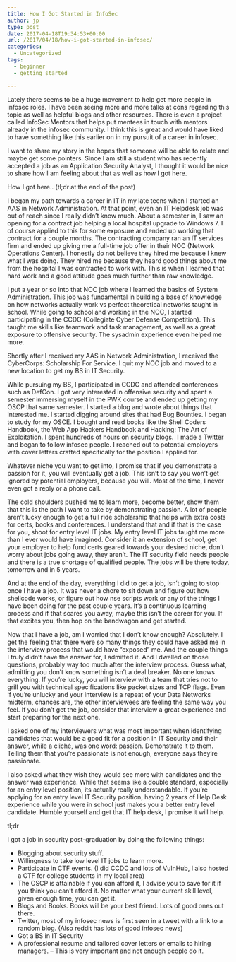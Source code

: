 ```yaml
---
title: How I Got Started in InfoSec
author: jp
type: post
date: 2017-04-18T19:34:53+00:00
url: /2017/04/18/how-i-got-started-in-infosec/
categories:
  - Uncategorized
tags:
  - beginner
  - getting started

---
```

Lately there seems to be a huge movement to help get more people in infosec roles. I have been seeing more and more talks at cons regarding this topic as well as helpful blogs and other resources. There is even a project called InfoSec Mentors that helps put mentees in touch with mentors already in the infosec community. I think this is great and would have liked to have something like this earlier on in my pursuit of a career in infosec.

I want to share my story in the hopes that someone will be able to relate and maybe get some pointers. Since I am still a student who has recently accepted a job as an Application Security Analyst, I thought it would be nice to share how I am feeling about that as well as how I got here.

How I got here.. (tl;dr at the end of the post)

I began my path towards a career in IT in my late teens when I started an AAS in Network Administration. At that point, even an IT Helpdesk job was out of reach since I really didn’t know much. About a semester in, I saw an opening for a contract job helping a local hospital upgrade to Windows 7. I of course applied to this for some exposure and ended up working that contract for a couple months. The contracting company ran an IT services firm and ended up giving me a full-time job offer in their NOC (Network Operations Center). I honestly do not believe they hired me because I knew what I was doing. They hired me because they heard good things about me from the hospital I was contracted to work with. This is when I learned that hard work and a good attitude goes much further than raw knowledge.

I put a year or so into that NOC job where I learned the basics of System Administration. This job was fundamental in building a base of knowledge on how networks actually work vs perfect theoretical networks taught in school. While going to school and working in the NOC, I started participating in the CCDC (Collegiate Cyber Defense Competition). This taught me skills like teamwork and task management, as well as a great exposure to offensive security. The sysadmin experience even helped me more.

Shortly after I received my AAS in Network Administration, I received the CyberCorps: Scholarship For Service. I quit my NOC job and moved to a new location to get my BS in IT Security.

While pursuing my BS, I participated in CCDC and attended conferences such as DefCon. I got very interested in offensive security and spent a semester immersing myself in the PWK course and ended up getting my OSCP that same semester. I started a blog and wrote about things that interested me. I started digging around sites that had Bug Bounties. I began to study for my OSCE. I bought and read books like the Shell Coders Handbook, the Web App Hackers Handbook and Hacking: The Art of Exploitation. I spent hundreds of hours on security blogs.  I made a Twitter and began to follow infosec people. I reached out to potential employers with cover letters crafted specifically for the position I applied for.

Whatever niche you want to get into, I promise that if you demonstrate a passion for it, you will eventually get a job. This isn’t to say you won’t get ignored by potential employers, because you will. Most of the time, I never even got a reply or a phone call.

The cold shoulders pushed me to learn more, become better, show them that this is the path I want to take by demonstrating passion. A lot of people aren’t lucky enough to get a full ride scholarship that helps with extra costs for certs, books and conferences. I understand that and if that is the case for you, shoot for entry level IT jobs. My entry level IT jobs taught me more than I ever would have imagined. Consider it an extension of school, get your employer to help fund certs geared towards your desired niche, don’t worry about jobs going away, they aren’t. The IT security field needs people and there is a true shortage of qualified people. The jobs will be there today, tomorrow and in 5 years.

And at the end of the day, everything I did to get a job, isn’t going to stop once I have a job. It was never a chore to sit down and figure out how shellcode works, or figure out how nse scripts work or any of the things I have been doing for the past couple years. It’s a continuous learning process and if that scares you away, maybe this isn’t the career for you. If that excites you, then hop on the bandwagon and get started.

Now that I have a job, am I worried that I don’t know enough? Absolutely. I get the feeling that there were so many things they could have asked me in the interview process that would have “exposed” me. And the couple things I truly didn’t have the answer for, I admitted it. And I dwelled on those questions, probably way too much after the interview process. Guess what, admitting you don’t know something isn’t a deal breaker. No one knows everything. If you’re lucky, you will interview with a team that tries not to grill you with technical specifications like packet sizes and TCP flags. Even if you’re unlucky and your interview is a repeat of your Data Networks midterm, chances are, the other interviewees are feeling the same way you feel. If you don’t get the job, consider that interview a great experience and start preparing for the next one.

I asked one of my interviewers what was most important when identifying candidates that would be a good fit for a position in IT Security and their answer, while a cliché, was one word: passion. Demonstrate it to them. Telling them that you’re passionate is not enough, everyone says they’re passionate.

I also asked what they wish they would see more with candidates and the answer was experience. While that seems like a double standard, especially for an entry level position, its actually really understandable. If you’re applying for an entry level IT Security position, having 2 years of Help Desk experience while you were in school just makes you a better entry level candidate. Humble yourself and get that IT help desk, I promise it will help.

tl;dr

I got a job in security post-graduation by doing the following things:

  * Blogging about security stuff.
  * Willingness to take low level IT jobs to learn more.
  * Participate in CTF events. (I did CCDC and lots of VulnHub, I also hosted a CTF for college students in my local area)
  * The OSCP is attainable if you can afford it, I advise you to save for it if you think you can’t afford it. No matter what your current skill level, given enough time, you can get it.
  * Blogs and Books. Books will be your best friend. Lots of good ones out there.
  * Twitter, most of my infosec news is first seen in a tweet with a link to a random blog. (Also reddit has lots of good infosec news)
  * Got a BS in IT Security
  * A professional resume and tailored cover letters or emails to hiring managers. – This is very important and not enough people do it.

&nbsp;

&nbsp;
